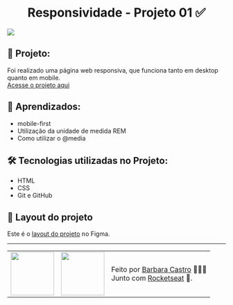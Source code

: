 <h1 align="center">Responsividade - Projeto 01 ✅</h1>
<img src="https://user-images.githubusercontent.com/101990719/175837255-f293ec30-52c6-487b-8d81-8d9ce4649785.gif">

<h2>📝 Projeto:</h2>
<p>
  Foi realizado uma página web responsiva, que funciona tanto em desktop quanto em mobile.
  </br>
  <a href="https://resoundnesspage.netlify.app/">
    Acesse o projeto aqui
  </a>
</p>
 
<h2>🤯 Aprendizados:</h2>
<ul>
  <li>mobile-first</li>
  <li>Utilização da unidade de medida REM</li>
  <li>Como utilizar o @media</li>
</ul>

<h2>🛠 Tecnologias utilizadas no Projeto:</h2>
<ul>
  <li>HTML</li>
  <li>CSS</li>
  <li>Git e GitHub</li>
</ul>

<h2>🎨 Layout do projeto</h2>
<p>
  Este é o <a href="https://www.figma.com/file/SG2rFhjx34Usxae1ia5uCJ/Explorer-Stage-03-Projeto-02-(Copy)?node-id=203%3A1800&mode=dev">layout do projeto</a> no Figma.
</p>

---

<table align="center">
  <tr>
    <td>
      <img src="https://github.com/barbcastro.png" width="100px" />
    </td>
    <td>
      <img src="https://github.com/rocketseat-education.png" width="100px" />
    </td>
    <td>
      Feito por <a href="https://github.com/barbcastro">Barbara Castro</a> 🙋🏽‍♀️
      <br> Junto com <a href="https://rocketseat.com.br">Rocketseat</a> 🚀.
    </td>
  </tr>
</table>
